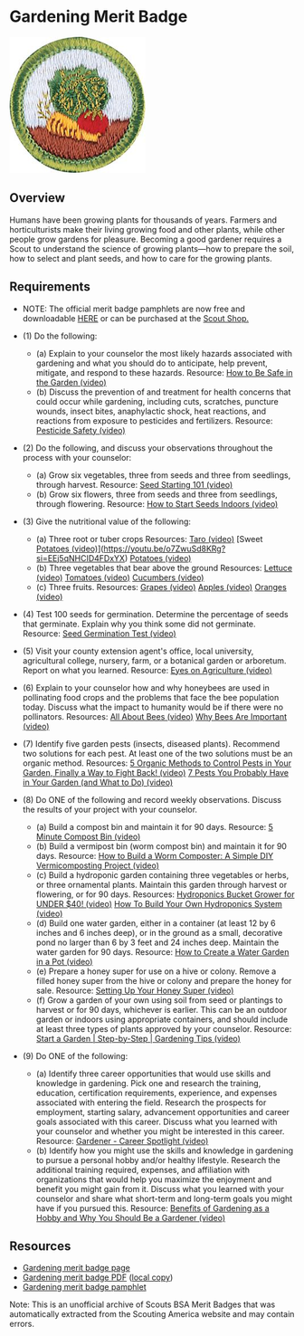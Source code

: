 

# Gardening Merit Badge

![Gardening Merit Badge](images/gardening-merit-badge.jpg)

## Overview



Humans have been growing plants for thousands of years. Farmers and horticulturists make their living growing food and other plants, while other people grow gardens for pleasure. Becoming a good gardener requires a Scout to understand the science of growing plants—how to prepare the soil, how to select and plant seeds, and how to care for the growing plants.

## Requirements

* NOTE:  The official merit badge pamphlets are now free and downloadable  [HERE](https://filestore.scouting.org/filestore/Merit_Badge_ReqandRes/Pamphlets/Gardening.pdf) or can be purchased at the [Scout Shop.](https://www.scoutshop.org/)
* (1) Do the following:
    * (a) Explain to your counselor the most likely hazards associated with gardening and what you should do to anticipate, help prevent, mitigate, and respond to these hazards. Resource: [How to Be Safe in the Garden (video)](https://youtu.be/XWNaWVOar3Q?si=5bJv6elbMcRZ92oX)
    * (b) Discuss the prevention of and treatment for health concerns that could occur while gardening, including cuts, scratches, puncture wounds, insect bites, anaphylactic shock, heat reactions, and reactions from exposure to pesticides and fertilizers. Resource: [Pesticide Safety (video)](https://youtu.be/fMidlx7VB0A?si=v5o_p4iwXa6Dxy8A)


* (2) Do the following, and discuss your observations throughout the process with your counselor:
    * (a) Grow six vegetables, three from seeds and three from seedlings, through harvest. Resource: [Seed Starting 101 (video)](https://youtu.be/bRWac1OpxPY?si=h96A-L4r9Yb5Qcy3)
    * (b) Grow six flowers, three from seeds and three from seedlings, through flowering. Resource: [How to Start Seeds Indoors (video)](https://youtu.be/kcLMLyTAKmo?si=Suj-BOnu6B6-ELxu)


* (3) Give the nutritional value of the following:
    * (a) Three root or tuber crops Resources: [Taro (video)](https://youtu.be/0VjgXZBKfuQ?si=Uw0UYQkPgWfgqQfx) [Sweet [Potatoes (video)](https://youtu.be/3qCh8KZw_e0?si=f9aIa5z8f8LDDeLm)](https://youtu.be/o7ZwuSd8KRg?si=EEj5qNHCID4FDxYX) [Potatoes (video)](https://youtu.be/3qCh8KZw_e0?si=f9aIa5z8f8LDDeLm)
    * (b) Three vegetables that bear above the ground Resources: [Lettuce (video)](https://youtu.be/kzX-0rUbkOo?si=9hpUmjCR-dFy9sTi) [Tomatoes (video)](https://youtu.be/niTBMlWtW5w?si=gksvt0kr-ZljJtEh) [Cucumbers (video)](https://youtu.be/MVXr7HEMQMU?si=2fpKBoE4NAxMTNdx)
    * (c) Three fruits. Resources: [Grapes (video)](https://youtu.be/NLS15CrmEYU?si=6Sl4-RSS8dd2d0BS) [Apples (video)](https://youtu.be/0yEPKXlYQqQ?si=MLy5YBr_XZ34hQEN) [Oranges (video)](https://youtu.be/DkxhGscNC18?si=iny8kROTvx7-PKkq&t=1)


* (4) Test 100 seeds for germination. Determine the percentage of seeds that germinate. Explain why you think some did not germinate. Resource: [Seed Germination Test (video)](https://youtu.be/E0jzPVGiKHs?si=6sRjzeuX1P0CgsSA)
* (5) Visit your county extension agent's office, local university, agricultural college, nursery, farm, or a botanical garden or arboretum. Report on what you learned. Resource: [Eyes on Agriculture  (video)](https://youtu.be/zMB6lTyXdnE?si=LtY7M54LNZpkafpn)
* (6) Explain to your counselor how and why honeybees are used in pollinating food crops and the problems that face the bee population today.  Discuss what the impact to humanity would be if there were no pollinators. Resources: [All About Bees (video)](https://youtu.be/Kdm9daKTRsc?si=I5GPFtrnBBb3RwPu)  [Why Bees Are Important (video)](https://youtu.be/Jzp6H8BAJ7o?si=GSLeo8yCvfJUS-4e)
* (7) Identify five garden pests (insects, diseased plants). Recommend two solutions for each pest. At least one of the two solutions must be an organic method. Resources: [5 Organic Methods to Control Pests in Your Garden, Finally a Way to Fight Back! (video)](https://youtu.be/JXEtmKRnMZk?si=itMLTvAvBfDXA8w4)  [7 Pests You Probably Have in Your Garden (and What to Do) (video)](https://youtu.be/em5t8bScq9s?si=kj3Qye8wAYMEvWhA)
* (8) Do ONE of the following and record weekly observations. Discuss the results of your project with your counselor.
    * (a) Build a compost bin and maintain it for 90 days.  Resource: [ 5 Minute Compost Bin (video)](https://youtu.be/B43nL_xGs5Q?si=mLxGeUVlKRMG2T9n)
    * (b) Build a vermipost bin (worm compost bin) and maintain it for 90 days. Resource: [How to Build a Worm Composter: A Simple DIY Vermicomposting Project (video)](https://youtu.be/C31jh3ohFwc?si=JaK1BOm1Zdj-9Cao)
    * (c) Build a hydroponic garden containing three vegetables or herbs, or three ornamental plants. Maintain this garden through harvest or flowering, or for 90 days. Resources: [Hydroponics Bucket Grower for UNDER $40! (video)](https://youtu.be/JZCNd4THUhs?si=9vDD-oMODBjJM8-z) [How To Build Your Own Hydroponics System (video)](https://youtu.be/Z_3ccmK6NVM?si=e0HLkGdP-M1otv22)
    * (d) Build one water garden, either in a container (at least 12 by 6 inches and 6 inches deep), or in the ground as a small, decorative pond no larger than 6 by 3 feet and 24 inches deep. Maintain the water garden for 90 days. Resource: [How to Create a Water Garden in a Pot (video)](https://youtu.be/Y2ZL-9hRtLc?si=wxK-wWUh_DNaTdsX)
    * (e) Prepare a honey super for use on a hive or colony. Remove a filled honey super from the hive or colony and prepare the honey for sale. Resource: [Setting Up Your Honey Super (video)](https://youtu.be/TGdH4vtR3JM?si=o8S51hqQASjVsbxc)
    * (f) Grow a garden of your own using soil from seed or plantings to harvest or for 90 days, whichever is earlier. This can be an outdoor garden or indoors using appropriate containers, and should include at least three types of plants approved by your counselor. Resource: [Start a Garden | Step-by-Step | Gardening Tips (video)](https://youtu.be/EPmV8iqZIps?si=OsN9RZoNPdfpWJxb)


* (9) Do ONE of the following:
    * (a) Identify three career opportunities that would use skills and knowledge in gardening. Pick one and research the training, education, certification requirements, experience, and expenses associated with entering the field. Research the prospects for employment, starting salary, advancement opportunities and career goals associated with this career. Discuss what you learned with your counselor and whether you might be interested in this career. Resource: [Gardener - Career Spotlight (video)](https://youtu.be/RVIvWuZ-TUk?si=Iyu26yzBvJHanASD)
    * (b) Identify how you might use the skills and knowledge in gardening to pursue a personal hobby and/or healthy lifestyle. Research the additional training required, expenses, and affiliation with organizations that would help you maximize the enjoyment and benefit you might gain from it. Discuss what you learned with your counselor and share what short-term and long-term goals you might have if you pursued this. Resource: [Benefits of Gardening as a Hobby and Why You Should Be a Gardener (video)](https://youtu.be/iVecXN-JQ64?si=Oi7akvlN2S3UerRT)




## Resources

- [Gardening merit badge page](https://www.scouting.org/merit-badges/gardening/)
- [Gardening merit badge PDF](https://filestore.scouting.org/filestore/Merit_Badge_ReqandRes/Pamphlets/Gardening.pdf) ([local copy](files/gardening-merit-badge.pdf))
- [Gardening merit badge pamphlet](https://www.scoutshop.org/gardening-merit-badge-pamphlet-654566.html)

Note: This is an unofficial archive of Scouts BSA Merit Badges that was automatically extracted from the Scouting America website and may contain errors.
